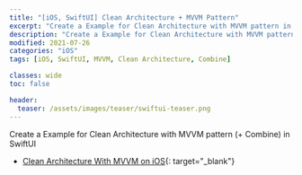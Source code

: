 ```yaml
---
title: "[iOS, SwiftUI] Clean Architecture + MVVM Pattern"
excerpt: "Create a Example for Clean Architecture with MVVM pattern in SwiftUI"
description: "Create a Example for Clean Architecture with MVVM pattern in SwiftUI"
modified: 2021-07-26
categories: "iOS"
tags: [iOS, SwiftUI, MVVM, Clean Architecture, Combine]

classes: wide
toc: false

header:
  teaser: /assets/images/teaser/swiftui-teaser.png
---
```


Create a Example for Clean Architecture with MVVM pattern (+ Combine) in SwiftUI
- [Clean Architecture With MVVM on iOS](/ios/iOS,-Swift-Clean-Architecture-with-MVVM-DesignPattern-on-iOS/){: target="_blank"}

<script src="https://gist.github.com/tigi44/36ebfd7b13ffeeba87bbf8695b938d51.js"></script>
